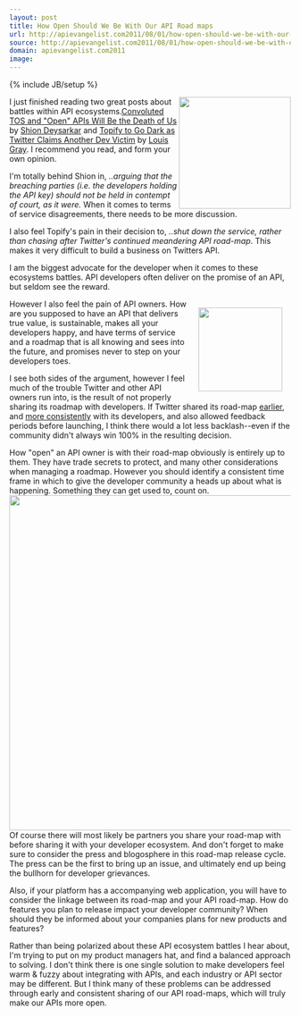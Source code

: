 ```yaml
---
layout: post
title: How Open Should We Be With Our API Road maps
url: http://apievangelist.com2011/08/01/how-open-should-we-be-with-our-api-road-maps/
source: http://apievangelist.com2011/08/01/how-open-should-we-be-with-our-api-road-maps/
domain: apievangelist.com2011
image: 
---
```

{% include JB/setup %}
<a href="http://www.twitter.com/"><img src="http://kinlane-productions.s3.amazonaws.com/Twitter-Logo.jpg" alt="" width="200" align="right" /></a>I just finished reading two great posts about battles within API ecosystems.<a href="http://www.readwriteweb.com/hack/2011/07/convoluted-tos-and-open-apis-w.php" target="_blank">Convoluted TOS and "Open" APIs Will Be the Death of Us</a> by <a href="http://twitter.com/#!/shiondev" target="_blank">Shion Deysarkar</a> and <a href="http://blog.louisgray.com/2011/07/topify-to-go-dark-as-twitter-claims.html" target="_blank">Topify to Go Dark as Twitter Claims Another Dev Victim</a> by <a href="http://twitter.com/#!/louisgray" target="_blank">Louis Gray</a>. I recommend you read, and form your own opinion.<p></p>
I'm totally behind Shion in,<em> ..arguing that the breaching parties (i.e. the developers holding the API key) should not be held in contempt of court, as it were. </em>When it comes to terms of service disagreements, there needs to be more discussion.<p></p>
<em></em>I also feel Topify's pain in their decision to, <em>..shut down the service, rather than chasing after Twitter's continued meandering API road-map</em>. This makes it very difficult to build a business on Twitters API.<p></p>
I am the biggest advocate for the developer when it comes to these ecosystems battles. API developers often deliver on the promise of an API, but seldom see the reward.<p></p>
<img style="padding: 15px;" src="http://kinlane-productions.s3.amazonaws.com/topify_125.jpg" alt="" width="150" align="right" />However I also feel the pain of API owners. How are you supposed to have an API that delivers true value, is sustainable, makes all your developers happy, and have terms of service and a roadmap that is all knowing and sees into the future, and promises never to step on your developers toes.<p></p>
I see both sides of the argument, however I feel much of the trouble Twitter and other API owners run into, is the result of not properly sharing its roadmap with developers. If Twitter shared its road-map <span style="text-decoration: underline;">earlier</span>, and <span style="text-decoration: underline;">more consistently</span> with its developers, and also allowed feedback periods before launching, I think there would a lot less backlash--even if the community didn't always win 100% in the resulting decision.<p></p>
How "open" an API owner is with their road-map obviously is entirely up to them. They have trade secrets to protect, and many other considerations when managing a roadmap. However you should identify a consistent time frame in which to give the developer community a heads up about what is happening. Something they can get used to, count on.
<img src="http://kinlane-productions.s3.amazonaws.com/APIRoadmap-FeedbackLoop.png" alt="" width="600" align="center" />
Of course there will most likely be partners you share your road-map with before sharing it with your developer ecosystem. And don't forget to make sure to consider the press and blogosphere in this road-map release cycle. The press can be the first to bring up an issue, and ultimately end up being the bullhorn for developer grievances.<p></p>
Also, if your platform has a accompanying web application, you will have to consider the linkage between its road-map and your API road-map. How do features you plan to release impact your developer community? When should they be informed about your companies plans for new products and features?<p></p>
Rather than being polarized about these API ecosystem battles I hear about, I'm trying to put on my product managers hat, and find a balanced approach to solving. I don't think there is one single solution to make developers feel warm &amp; fuzzy about integrating with APIs, and each industry or API sector may be different. But I think many of these problems can be addressed through early and consistent sharing of our API road-maps, which will truly make our APIs more open.

